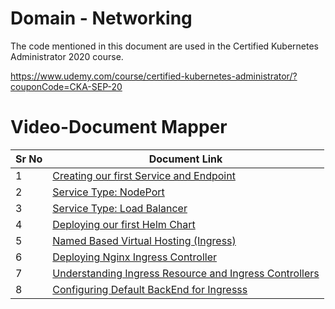 # Domain - Networking

The code mentioned in this document are used in the Certified Kubernetes Administrator 2020 course.

https://www.udemy.com/course/certified-kubernetes-administrator/?couponCode=CKA-SEP-20


# Video-Document Mapper

| Sr No | Document Link |
| ------ | ------ |
| 1 | [Creating our first Service and Endpoint][PlDa] |
| 2 | [Service Type: NodePort][PlDb] |
| 3 | [Service Type: Load Balancer][PlDc]
| 4 | [Deploying our first Helm Chart][PlDd] |
| 5 | [Named Based Virtual Hosting (Ingress)][PlDe] |
| 6 | [Deploying Nginx Ingress Controller][PlDf] |
| 7 | [Understanding Ingress Resource and Ingress Controllers][PlDg] |
| 8 | [Configuring Default BackEnd for Ingresss][PlDh] |



   [PlDa]: <https://github.com/zealvora/certified-kubernetes-administrator/blob/master/Domain%203%20-%20Networking/serviceandendpoints.md>
   [PlDb]: <https://github.com/zealvora/certified-kubernetes-administrator/blob/master/Domain%203%20-%20Networking/nodeport.yaml>
   [PlDc]: <https://github.com/zealvora/certified-kubernetes-administrator/blob/master/Domain%203%20-%20Networking/loadbalancer.yaml>
  [PlDd]: <https://github.com/zealvora/certified-kubernetes-administrator/blob/master/Domain%203%20-%20Networking/first-helm-chart.md>
[PlDe]: <https://github.com/zealvora/certified-kubernetes-administrator/blob/master/Domain%203%20-%20Networking/kplabs-ingress.yaml>
   [PlDf]: <https://github.com/zealvora/certified-kubernetes-administrator/blob/master/Domain%203%20-%20Networking/deploy-ingress-controller.txt>
   [PlDg]: <https://github.com/zealvora/certified-kubernetes-administrator/blob/master/Domain%202%20-%20Application%20LifeCycle%20Management/jobs.yaml>
   [PlDh]: <https://github.com/zealvora/certified-kubernetes-administrator/blob/master/Domain%203%20-%20Networking/kplabs-ingress-default-backend.yamll>
